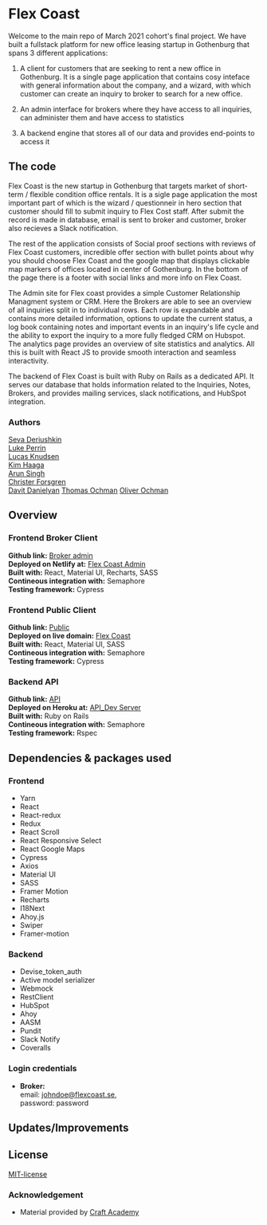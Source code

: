 # Flex Coast

Welcome to the main repo of March 2021 cohort's final project.
We have built a fullstack platform for new office leasing startup in Gothenburg that spans 3 different applications:

1. A client for customers that are seeking to rent a new office in Gothenburg. It is a single page application that contains cosy inteface with general information about the company, and a wizard, with which customer can create an inquiry to broker to search for a new office.

2. An admin interface for brokers where they have access to all inquiries, can administer them and have access to statistics

3. A backend engine that stores all of our data and provides end-points to access it

## The code

Flex Coast is the new startup in Gothenburg that targets market of short-term / flexible condition office rentals. It is a sigle page application the most important part of which is the wizard / questionneir in hero section that customer should fill to submit inquiry to Flex Cost staff. After submit the record is made in database, email is sent to broker and customer, broker also recieves a Slack notification.  

The rest of the application consists of Social proof sections with reviews of Flex Coast customers, incredible offer section with bullet points about why you should choose Flex Coast and the google map that displays clickable map markers of offices located in center of Gothenburg. In the bottom of the page there is a footer with social links and more info on Flex Coast.

The Admin site for Flex coast provides a simple Customer Relationship Managment system or CRM. Here the Brokers are able to see an overview of all inquiries split in to individual rows. Each row is expandable and contains more detailed information, options to update the current status, a log book containing notes and important events in an inquiry's life cycle and the ability to export the inquiry to a more fully fledged CRM on Hubspot. The analytics page provides an overview of site statistics and analytics. All this is built with React JS to provide smooth interaction and seamless interactivity.  

The backend of Flex Coast is built with Ruby on Rails as a dedicated API. It serves our database that holds information related to the Inquiries, Notes, Brokers, and provides mailing services, slack notifications, and HubSpot integration.  

### Authors

[Seva Deriushkin](https://github.com/SevaDer14)  
[Luke Perrin](https://github.com/lukeperrin10)    
[Lucas Knudsen](https://github.com/LucasKnudsen)  
[Kim Haaga](https://github.com/1CIM)    
[Arun Singh](https://github.com/arunbhalli)    
[Christer Forsgren](https://github.com/christerforsgren91)  
[Davit Danielyan](https://github.com/DavDan1)
[Thomas Ochman](https://github.com/tochman)
[Oliver Ochman](https://github.com/oliverochman)

## Overview

### Frontend Broker Client

**Github link:** [Broker admin](https://github.com/CraftAcademy/flex_coast_providers)    
**Deployed on Netlify at:** [Flex Coast Admin](?)   
**Built with:** React, Material UI, Recharts, SASS  
**Contineous integration with:** Semaphore  
**Testing framework:** Cypress  

### Frontend Public Client

**Github link:** [Public](https://github.com/CraftAcademy/flex_coast_client)  
**Deployed on live domain:** [Flex Coast](https://flexcoast.se/)  
**Built with:** React, Material UI, SASS  
**Contineous integration with:** Semaphore  
**Testing framework:** Cypress

### Backend API  

**Github link:** [API](https://github.com/CraftAcademy/flex_coast_api)  
**Deployed on Heroku at:** [API_Dev Server](https://flex-coast-api-development.herokuapp.com/)   
**Built with:** Ruby on Rails  
**Contineous integration with:** Semaphore  
**Testing framework:** Rspec

## Dependencies & packages used

### Frontend

* Yarn
* React
* React-redux
* Redux
* React Scroll
* React Responsive Select
* React Google Maps
* Cypress
* Axios
* Material UI
* SASS
* Framer Motion
* Recharts
* I18Next
* Ahoy.js
* Swiper  
* Framer-motion

### Backend

* Devise_token_auth
* Active model serializer
* Webmock
* RestClient
* HubSpot
* Ahoy
* AASM
* Pundit
* Slack Notify
* Coveralls

### Login credentials

- **Broker:** </br> email: johndoe@flexcoast.se, </br> password: password
## Updates/Improvements  

## License  

[MIT-license](https://en.wikipedia.org/wiki/MIT_License)

### Acknowledgement  

- Material provided by [Craft Academy](https://craftacademy.se)
